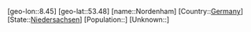 ﻿---
location: [53.48,8.45]
type: City
tags:
- geo/City


SpocWebEntityId: 32946
isDeleted: false
confidential: public

---
[geo-lon::8.45]
[geo-lat::53.48]
[name::Nordenham]
[Country::[Germany](geo/Continent/Europe/Germany.md)]
[State::[Niedersachsen](geo/Continent/Europe/Germany/Niedersachsen.md)]
[Population::]
[Unknown::]

